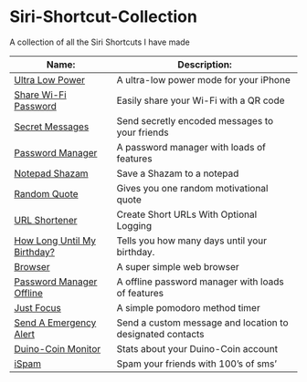 # Siri-Shortcut-Collection
A collection of all the Siri Shortcuts I have made

<!--auto-team-table-->
| Name: | Description: |
| --- | --- |
| <a href="https://routinehub.co/shortcut/12635/">Ultra Low Power</a> | A ultra-low power mode for your iPhone |
| <a href="https://routinehub.co/shortcut/12676/">Share Wi-Fi Password</a> | Easily share your Wi-Fi with a QR code |
| <a href="https://routinehub.co/shortcut/12636/">Secret Messages</a> | Send secretly encoded messages to your friends |
| <a href="https://routinehub.co/shortcut/12627/">Password Manager</a> | A password manager with loads of features |
| <a href="https://routinehub.co/shortcut/12639/">Notepad Shazam</a> | Save a Shazam to a notepad |
| <a href="https://routinehub.co/shortcut/12651/">Random Quote</a> | Gives you one random motivational quote |
| <a href="https://routinehub.co/shortcut/12706/">URL Shortener</a> | Create Short URLs With Optional Logging |
| <a href="https://routinehub.co/shortcut/12648/">How Long Until My Birthday?</a> | Tells you how many days until your birthday. |
| <a href="https://routinehub.co/shortcut/12673/">Browser</a> | A super simple web browser |
| <a href="https://routinehub.co/shortcut/12630/">Password Manager Offline</a> | A offline password manager with loads of features |
| <a href="https://routinehub.co/shortcut/12646/">Just Focus</a> | A simple pomodoro method timer |
| <a href="https://routinehub.co/shortcut/12654/">Send A Emergency Alert</a> | Send a custom message and location to designated contacts |
| <a href="https://routinehub.co/shortcut/12653/">Duino-Coin Monitor</a> | Stats about your Duino-Coin account |
| <a href="https://routinehub.co/shortcut/12645/">iSpam</a> | Spam your friends with 100’s of sms’ |
<!--/auto-team-table-->
